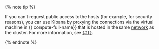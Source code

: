 {% note tip %}

If you can't request public access to the hosts (for example, for security reasons), you can use Kibana by proxying the connections via the virtual machine in {{ compute-full-name}} that is hosted in the same [network](../../vpc/concepts/network.md#network) as the cluster. For more information, see [{#T}](./../managed-elasticsearch/operations/cluster-connect.md).

{% endnote %}

